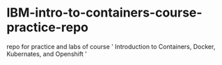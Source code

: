 # IBM-intro-to-containers-course-practice-repo

repo for practice and labs of course ' Introduction to Containers, Docker, Kubernates, and Openshift '
